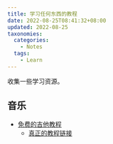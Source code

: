 ```yaml
---
title: 学习任何东西的教程
date: 2022-08-25T08:41:32+08:00
updated: 2022-08-25
taxonomies:
  categories:
    - Notes
  tags:
    - Learn
---
```


收集一些学习资源。

<!-- more -->

## 音乐

- [免费的吉他教程](https://go.licknriff.com/academy216243817994907)
  - [真正的教程链接](https://go.licknriff.com/lesson-no-316243818183201)
